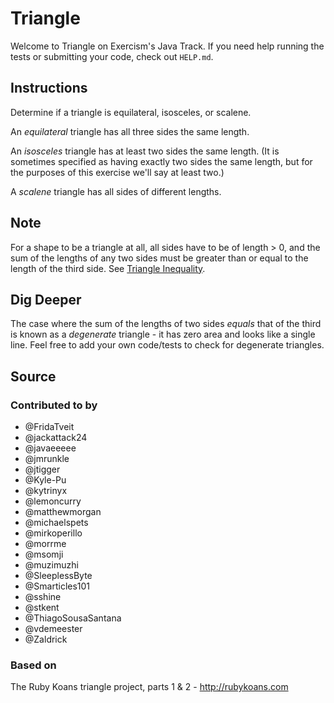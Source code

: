 # Triangle

Welcome to Triangle on Exercism's Java Track. If you need help running the tests or submitting your code, check
out `HELP.md`.

## Instructions

Determine if a triangle is equilateral, isosceles, or scalene.

An _equilateral_ triangle has all three sides the same length.

An _isosceles_ triangle has at least two sides the same length. (It is sometimes specified as having exactly two sides
the same length, but for the purposes of this exercise we'll say at least two.)

A _scalene_ triangle has all sides of different lengths.

## Note

For a shape to be a triangle at all, all sides have to be of length > 0, and the sum of the lengths of any two sides
must be greater than or equal to the length of the third side.
See [Triangle Inequality](https://en.wikipedia.org/wiki/Triangle_inequality).

## Dig Deeper

The case where the sum of the lengths of two sides _equals_ that of the third is known as a _degenerate_ triangle - it
has zero area and looks like a single line. Feel free to add your own code/tests to check for degenerate triangles.

## Source

### Contributed to by

- @FridaTveit
- @jackattack24
- @javaeeeee
- @jmrunkle
- @jtigger
- @Kyle-Pu
- @kytrinyx
- @lemoncurry
- @matthewmorgan
- @michaelspets
- @mirkoperillo
- @morrme
- @msomji
- @muzimuzhi
- @SleeplessByte
- @Smarticles101
- @sshine
- @stkent
- @ThiagoSousaSantana
- @vdemeester
- @Zaldrick

### Based on

The Ruby Koans triangle project, parts 1 & 2 - http://rubykoans.com